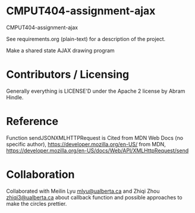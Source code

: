 CMPUT404-assignment-ajax
==============================

CMPUT404-assignment-ajax

See requirements.org (plain-text) for a description of the project.

Make a shared state AJAX drawing program

Contributors / Licensing
========================

Generally everything is LICENSE'D under the Apache 2 license by Abram Hindle.

Reference
========================

Function sendJSONXMLHTTPRequest is Cited from MDN Web Docs (no specific author), https://developer.mozilla.org/en-US/
from MDN, https://developer.mozilla.org/en-US/docs/Web/API/XMLHttpRequest/send

Collaboration
========================

Collaborated with Meilin Lyu mlyu@ualberta.ca and Zhiqi Zhou zhiqi3@ualberta.ca about callback function and possible 
approaches to make the circles prettier.